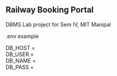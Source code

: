 ## Railway Booking Portal

DBMS Lab project for Sem IV, MIT Manipal

.env example 

DB_HOST = \
DB_USER = \
DB_NAME = \
DB_PASS = 
